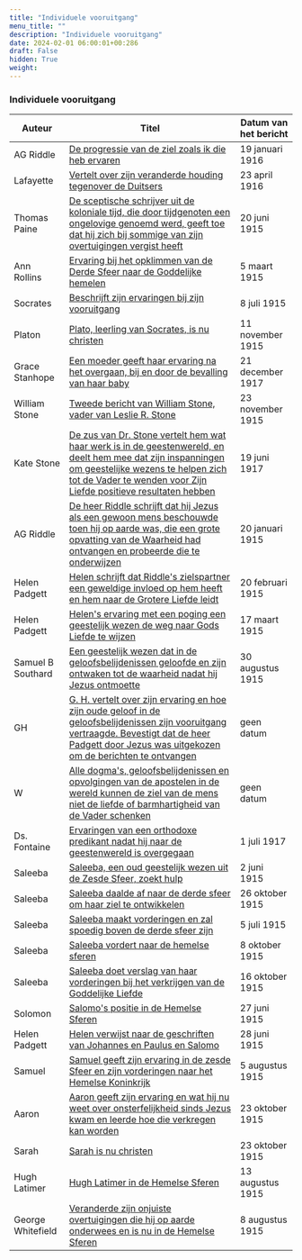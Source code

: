 ```yaml
---
title: "Individuele vooruitgang"
menu_title: ""
description: "Individuele vooruitgang"
date: 2024-02-01 06:00:01+00:286
draft: False
hidden: True
weight:
---
```

### Individuele vooruitgang

**Auteur** | **Titel** | **Datum van het bericht**
---|---|---
AG Riddle | [De progressie van de ziel zoals ik die heb ervaren](/1-nl-padgett-messages/1-4-nl-padgett-messages-by-date/1-4-4-nl-padgett-messages-1916/nl-1916-1-19-1-jep-ag-riddle/) | 19 januari 1916
Lafayette | [Vertelt over zijn veranderde houding tegenover de Duitsers](/1-nl-padgett-messages/1-4-nl-padgett-messages-by-date/1-4-4-nl-padgett-messages-1916/nl-1916-4-23-3-jep-lafayette/) | 23 april 1916
Thomas Paine | [De sceptische schrijver uit de koloniale tijd, die door tijdgenoten een ongelovige genoemd werd, geeft toe dat hij zich bij sommige van zijn overtuigingen vergist heeft](/1-nl-padgett-messages/1-4-nl-padgett-messages-by-date/1-4-2-nl-padgett-messages-1915-1/nl-1915-6-20-1-jep-thomas-paine/) | 20 juni 1915
Ann Rollins | [Ervaring bij het opklimmen van de Derde Sfeer naar de Goddelijke hemelen](/1-nl-padgett-messages/1-4-nl-padgett-messages-by-date/1-4-2-nl-padgett-messages-1915-1/nl-1915-3-5-1-jep-ann-rollins/) | 5 maart 1915
Socrates | [Beschrijft zijn ervaringen bij zijn vooruitgang](/1-nl-padgett-messages/1-4-nl-padgett-messages-by-date/1-4-2-nl-padgett-messages-1915-1/nl-1915-7-8-1-jep-socrates/) | 8 juli 1915
Platon | [Plato, leerling van Socrates, is nu christen](/1-nl-padgett-messages/1-4-nl-padgett-messages-by-date/1-4-3-nl-padgett-messages-1915-2/nl-1915-11-11-1-jep-platon/) | 11 november 1915
Grace Stanhope | [Een moeder geeft haar ervaring na het overgaan, bij en door de bevalling van haar baby](/1-nl-padgett-messages/1-4-nl-padgett-messages-by-date/1-4-5-nl-padgett-messages-1917/nl-1917-12-21-1-jep-grace-stanhope/) | 21 december 1917
William Stone | [Tweede bericht van William Stone, vader van Leslie R. Stone](/1-nl-padgett-messages/1-4-nl-padgett-messages-by-date/1-4-3-nl-padgett-messages-1915-2/nl-1915-11-23-2-jep-william-stone/) | 23 november 1915
Kate Stone | [De zus van Dr. Stone vertelt hem wat haar werk is in de geestenwereld, en deelt hem mee dat zijn inspanningen om geestelijke wezens te helpen zich tot de Vader te wenden voor Zijn Liefde positieve resultaten hebben](/1-nl-padgett-messages/1-4-nl-padgett-messages-by-date/1-4-5-nl-padgett-messages-1917/nl-1917-6-19-1-jep-kate-stone/) | 19 juni 1917
AG Riddle | [De heer Riddle schrijft dat hij Jezus als een gewoon mens beschouwde toen hij op aarde was, die een grote opvatting van de Waarheid had ontvangen en probeerde die te onderwijzen](/1-nl-padgett-messages/1-4-nl-padgett-messages-by-date/1-4-2-nl-padgett-messages-1915-1/nl-1915-1-20-1-jep-ag-riddle/) | 20 januari 1915
Helen Padgett | [Helen schrijft dat Riddle's zielspartner een geweldige invloed op hem heeft en hem naar de Grotere Liefde leidt](/1-nl-padgett-messages/1-4-nl-padgett-messages-by-date/1-4-2-nl-padgett-messages-1915-1/nl-1915-2-20-2-jep-helen-padgett/) | 20 februari 1915
Helen Padgett | [Helen's ervaring met een poging een geestelijk wezen de weg naar Gods Liefde te wijzen](/1-nl-padgett-messages/1-4-nl-padgett-messages-by-date/1-4-2-nl-padgett-messages-1915-1/nl-1915-3-17-1-jep-helen-padgett/) | 17 maart 1915
Samuel B Southard | [Een geestelijk wezen dat in de geloofsbelijdenissen geloofde en zijn ontwaken tot de waarheid nadat hij Jezus ontmoette](/1-nl-padgett-messages/1-4-nl-padgett-messages-by-date/1-4-2-nl-padgett-messages-1915-1/nl-1915-8-30-5-jep-samuel-b-southard/) | 30 augustus 1915
GH | [G. H. vertelt over zijn ervaring en hoe zijn oude geloof in de geloofsbelijdenissen zijn vooruitgang vertraagde. Bevestigt dat de heer Padgett door Jezus was uitgekozen om de berichten te ontvangen](/1-nl-padgett-messages/1-4-nl-1-4-10-nl-padgett-messages-undated/nl-undated-4-jep-gh/) | geen datum
W | [Alle dogma's, geloofsbelijdenissen en opvolgingen van de apostelen in de wereld kunnen de ziel van de mens niet de liefde of barmhartigheid van de Vader schenken](/1-nl-padgett-messages/1-4-nl-1-4-10-nl-padgett-messages-undated/nl-undated-60-jep-w/) | geen datum
Ds. Fontaine | [Ervaringen van een orthodoxe predikant nadat hij naar de geestenwereld is overgegaan](/1-nl-padgett-messages/1-4-nl-padgett-messages-by-date/1-4-5-nl-padgett-messages-1917/nl-1917-7-1-1-jep-rev-fontaine/) | 1 juli 1917
Saleeba | [Saleeba, een oud geestelijk wezen uit de Zesde Sfeer, zoekt hulp](/1-nl-padgett-messages/1-4-nl-padgett-messages-by-date/1-4-2-nl-padgett-messages-1915-1/nl-1915-6-2-1-jep-saleeba/) | 2 juni 1915
Saleeba | [Saleeba daalde af naar de derde sfeer om haar ziel te ontwikkelen](/1-nl-padgett-messages/1-4-nl-padgett-messages-by-date/1-4-3-nl-padgett-messages-1915-2/nl-1915-10-26-3-jep-saleeba/) | 26 oktober 1915
Saleeba | [Saleeba maakt vorderingen en zal spoedig boven de derde sfeer zijn](/1-nl-padgett-messages/1-4-nl-padgett-messages-by-date/1-4-2-nl-padgett-messages-1915-1/nl-1915-7-5-1-jep-saleeba/) | 5 juli 1915
Saleeba | [Saleeba vordert naar de hemelse sferen](/1-nl-padgett-messages/1-4-nl-padgett-messages-by-date/1-4-3-nl-padgett-messages-1915-2/nl-1915-10-8-3-jep-saleeba/) | 8 oktober 1915
Saleeba | [Saleeba doet verslag van haar vorderingen bij het verkrijgen van de Goddelijke Liefde](/1-nl-padgett-messages/1-4-nl-padgett-messages-by-date/1-4-3-nl-padgett-messages-1915-2/nl-1915-10-16-2-jep-saleeba/) | 16 oktober 1915
Solomon | [Salomo's positie in de Hemelse Sferen](/1-nl-padgett-messages/1-4-nl-padgett-messages-by-date/1-4-2-nl-padgett-messages-1915-1/nl-1915-6-27-3-jep-solomon/) | 27 juni 1915
Helen Padgett | [Helen verwijst naar de geschriften van Johannes en Paulus en Salomo](/1-nl-padgett-messages/1-4-nl-padgett-messages-by-date/1-4-2-nl-padgett-messages-1915-1/nl-1915-6-28-1-jep-helen-padgett/) | 28 juni 1915
Samuel | [Samuel geeft zijn ervaring in de zesde Sfeer en zijn vorderingen naar het Hemelse Koninkrijk](/1-nl-padgett-messages/1-4-nl-padgett-messages-by-date/1-4-2-nl-padgett-messages-1915-1/nl-1915-8-5-1-jep-samuel/) | 5 augustus 1915
Aaron | [Aaron geeft zijn ervaring en wat hij nu weet over onsterfelijkheid sinds Jezus kwam en leerde hoe die verkregen kan worden](/1-nl-padgett-messages/1-4-nl-padgett-messages-by-date/1-4-3-nl-padgett-messages-1915-2/nl-1915-10-23-1-jep-aaron/) | 23 oktober 1915
Sarah | [Sarah is nu christen](/1-nl-padgett-messages/1-4-nl-padgett-messages-by-date/1-4-3-nl-padgett-messages-1915-2/nl-1915-10-23-2-jep-sarah/) | 23 oktober 1915
Hugh Latimer | [Hugh Latimer in de Hemelse Sferen](/1-nl-padgett-messages/1-4-nl-padgett-messages-by-date/1-4-2-nl-padgett-messages-1915-1/nl-1915-8-13-5-jep-hugh-latimer/) | 13 augustus 1915
George Whitefield | [Veranderde zijn onjuiste overtuigingen die hij op aarde onderwees en is nu in de Hemelse Sferen](/1-nl-padgett-messages/1-4-nl-padgett-messages-by-date/1-4-2-nl-padgett-messages-1915-1/nl-1915-8-8-1-jep-george-whitefield/) | 8 augustus 1915
